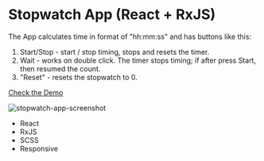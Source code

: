 # Stopwatch App (React + RxJS)

The App calculates time in format of "hh:mm:ss" and has buttons like this:

1. Start/Stop - start / stop timing, stops and resets the timer.
2. Wait - works on double click. The timer stops timing; if after press Start, then resumed the count.
3. "Reset" - resets the stopwatch to 0.

[Check the Demo](https://heimlee.github.io/stopwatch-app/)

![stopwatch-app-screenshot](https://user-images.githubusercontent.com/43527919/117399180-99ced400-af08-11eb-96cc-42a762fe8201.png)

- React
- RxJS
- SCSS
- Responsive
